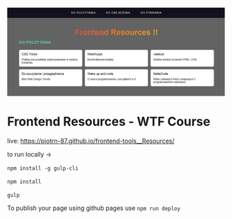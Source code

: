 ![Homepage screenshot](github/gh.png)
# Frontend Resources - WTF Course

live: https://piotrn-87.github.io/frontend-tools__Resources/

to run locally -> 

`npm install -g gulp-cli`

`npm install`

`gulp`

To publish your page using github pages use `npm run deploy`
